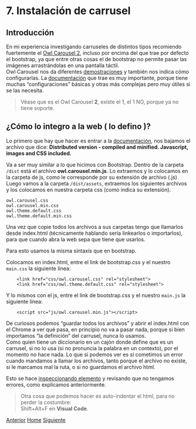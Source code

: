 # 7. Instalación de carrusel

## Introducción

En mi experiencia investigando carruseles de distintos tipos recomiendo fuertemente el <a target="_blank" href="https://owlcarousel2.github.io/OwlCarousel2/">Owl Carousel 2</a>, incluso por encima del que trae por defecto el bootstrap, ya que entre otras cosas el de bootstrap no permite pasar las imágenes arrastrándolas en una pantalla táctil.<br />
Owl Carousel nos da diferentes <a target="_blank" href="https://owlcarousel2.github.io/OwlCarousel2/demos/demos.html">demostraciones</a> y también nos indica cómo configurarlas. La <a target="_blank" href="https://owlcarousel2.github.io/OwlCarousel2/docs/started-welcome.html">documentación</a> que trae es muy importante, porque tiene muchas “configuraciones” básicas y otras más complejas pero muy útiles si se las necesita.<br />
> Véase que es el Owl Carousel **2**, existe el 1, el 1 NO, porque ya no tiene soporte.


## ¿Cómo lo integro a la web ( lo defino )?

Lo primero que hay que hacer es entrar a la <a target="_blank" href="https://owlcarousel2.github.io/OwlCarousel2/docs/started-welcome.html">documentación</a>, nos bajamos el archivo que dice:  **Distributed version - compiled and minified. Javascript, images and CSS included.** 

Va a ser muy similar a lo que hicimos con Bootstrap. Dentro de la carpeta `/dist` está el archivo **owl.carousel.min.js**. Lo extraemos y lo colocamos en la carpeta de js, como le corresponde por su extensión de archivo (.js)
Luego vamos a la carpeta `/dist/assets`, extraemos los siguientes archivos y los colocamos en nuestra carpeta css (como indica su extensión).

```
owl.carousel.css
owl.carousel.min.css
owl.theme.default.css
owl.theme.default.min.css
```

Una vez que copie todos los archivos a sus carpetas tengo que llamarlos desde index.html (técnicamente hablando sería linkearlos o importarlos), para que cuando abra la web sepa que tiene que usarlos.

Para esto usamos la misma sintaxis que en bootstrap.

Colocamos en index.html, entre el link de bootstrap.css y el nuestro `main.css` la siguiente línea:
```
    <link href="css/owl.carousel.css" rel="stylesheet">
    <link href="css/owl.theme.default.css" rel="stylesheet">
```
Y lo mismos con el js, entre el link de bootstrap.css y el nuestro `main.js` la siguiente línea:

```
    <script src="js/owl.carousel.min.js"></script>
```
De curiosos podemos “guardar todos los archivos” y abrir el index.html con el Chrome a ver qué pasa, en principio no va a pasar nada, porque si bien importamos “la definición” del carrusel, nunca lo usamos.<br />
Como quien tiene un diccionario en un cajón donde define que es un carrusel, si no lo usa (si no pronuncia la palabra en un contexto), por el momento no hace nada.
Lo que sí podemos ver es si cometimos un error cuando mandamos a llamar los archivos, tanto porque el archivo no existe, si le marcamos mal la ruta, o si no guardamos el archivo html.


Esto se hace <a target="_blank" href="https://fgarciajulia.github.io/mi_primera_pagina/inspeccionar-elemento">inspeccionando elemento</a> y revisando que no tengamos errores, como explicamos anteriormente.

>Otra cosa que podemos hacer es auto-indentar el html, para no perder la costumbre: <br />
Shift+Alt+F en **Visual Code**.


<div class="Grid">
    <a href="https://fgarciajulia.github.io/mi_primera_pagina/estilo-nav" class="my-btn anterior">Anterior</a>
    <a href="https://fgarciajulia.github.io/mi_primera_pagina" class="my-btn home">Home</a>
    <a href="https://fgarciajulia.github.io/mi_primera_pagina/consumo-carrusel" class="my-btn siguiente">Siguiente</a>
</div>